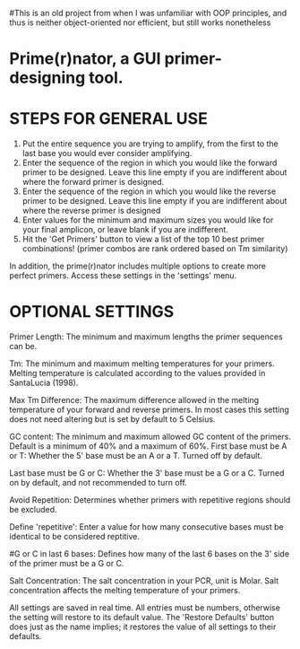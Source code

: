 #This is an old project from when I was unfamiliar with OOP principles, and thus is neither object-oriented nor efficient, but still works nonetheless

# Prime(r)nator, a GUI primer-designing tool.

# STEPS FOR GENERAL USE
1. Put the entire sequence you are trying to amplify, from the first to the last base you would ever consider amplifying.
2. Enter the sequence of the region in which you would like the forward primer to be designed. Leave this line empty if you are indifferent about where the forward primer is designed.
3. Enter the sequence of the region in which you would like the reverse primer to be designed. Leave this line empty if you are indifferent about where the reverse primer is designed
4. Enter values for the minimum and maximum sizes you would like for your final amplicon, or leave blank if you are indifferent.
5. Hit the 'Get Primers' button to view a list of the top 10 best primer combinations! (primer combos are rank ordered based on Tm similarity)

In addition, the prime(r)nator includes multiple options to create more perfect primers. Access these settings in the 'settings' menu.

# OPTIONAL SETTINGS
Primer Length: The minimum and maximum lengths the primer sequences can be.

Tm: The minimum and maximum melting temperatures for your primers. Melting temperature is calculated according to the values provided in SantaLucia (1998).

Max Tm Difference: The maximum difference allowed in the melting temperature of your forward and reverse primers. In most cases this setting does not need altering but is set by default to 5 Celsius.

GC content: The minimum and maximum allowed GC content of the primers. Default is a minimum of 40% and a maximum of 60%.
First base must be A or T: Whether the 5' base must be an A or a T. Turned off by default.

Last base must be G or C: Whether the 3' base must be a G or a C. Turned on by default, and not recommended to turn off.

Avoid Repetition: Determines whether primers with repetitive regions should be excluded.

Define 'repetitive': Enter a value for how many consecutive bases must be identical to be considered reptitive.

#G or C in last 6 bases: Defines how many of the last 6 bases on the 3' side of the primer must be a G or C.

Salt Concentration: The salt concentration in your PCR, unit is Molar. Salt concentration affects the melting temperature of your primers.

All settings are saved in real time. All entries must be numbers, otherwise the setting will restore to its default value. The 'Restore Defaults' button does just as the name implies; it restores the value of all settings to their defaults.
